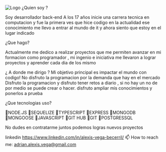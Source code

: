 
![Logo](https://www.upb.edu.co/es/imagenes/img-tecnologiaenlohumano-2018interna3-1464178696477.jpg)
¿Quien soy ?

Soy desarrollador back-end
A los 17 años inicie una carrera tecnica en computacion y fue la primera ves que hice codigo en la actualidad ese conocimiento me llevo a entrar al mundo de it y ahora siento que estoy en el lugar indicado

¿Que hago?

Actualmente me dedico a realizar proyectos que me permiten avanzar en mi formacion como programador , mi ingenio e iniciativa me llevaron a lograr proyectos y aprender cada dia de los mismo

¿ A donde me dirigo ? Mi objetivo principal es impactar el mundo con codigo! No disfruto la programacion por la demanda que hay en el mercado Disfruto la programacion y disfruto tener retos a diario , si no hay un no de por medio se puede crear o hacer. disfruto ampliar mis conocimientos y ponerlos a prueba

¿Que tecnologias uso?

🔹NODE.JS
🔹SEQUELIZE 🔹TYPESCRIPT
🔹EXPRESS
🔹MONGODB 🔹MONGOOSE 🔹JAVASCRIPT 🔹GIT HUB 🔹GIT 🔹POSTGRESSQL

No dudes en contratarme juntos podemos logras nuevos proyectos

linkedin https://www.linkedin.com/in/alexis-vega-becerril/
📫 How to reach me: adrian.alexis.vega@gmail.com

<!--
**121218952415/121218952415** is a ✨ _special_ ✨ repository because its `README.md` (this file) appears on your GitHub profile.

Here are some ideas to get you started:

- 🔭 I’m currently working on ...
- 🌱 I’m currently learning ...
- 👯 I’m looking to collaborate on ...
- 🤔 I’m looking for help with ...
- 💬 Ask me about ...
- 📫 How to reach me:
- 😄 Pronouns: ...
- ⚡ Fun fact: ...
-->
